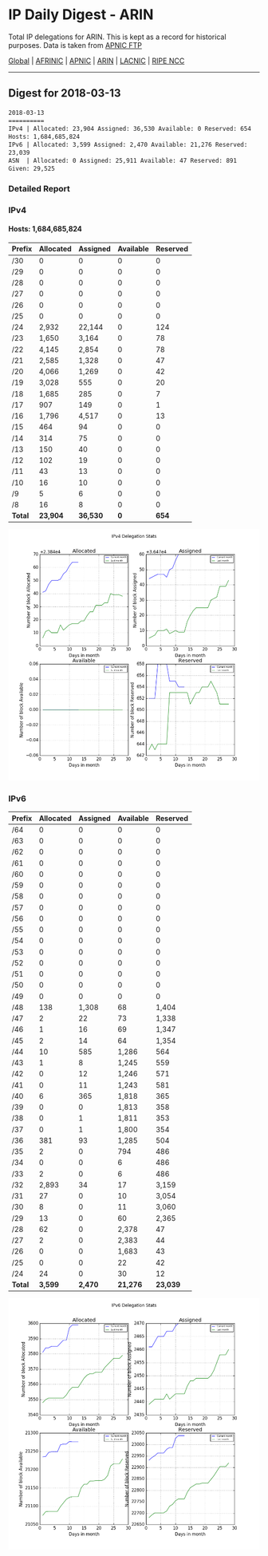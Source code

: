 # IP Daily Digest - ARIN 

Total IP delegations for ARIN. This is kept as a record for historical purposes. Data is taken from [APNIC FTP](https://ftp.apnic.net/)

[Global](https://github.com/csmets/IP-Daily-Digest) | [AFRINIC](https://github.com/csmets/IP-Daily-Digest/tree/master/archives/AFRINIC) | [APNIC](https://github.com/csmets/IP-Daily-Digest/tree/master/archives/APNIC) | [ARIN](https://github.com/csmets/IP-Daily-Digest/tree/master/archives/ARIN) | [LACNIC](https://github.com/csmets/IP-Daily-Digest/tree/master/archives/LACNIC) | [RIPE NCC](https://github.com/csmets/IP-Daily-Digest/tree/master/archives/RIPE_NCC)

---

## Digest for 2018-03-13
```
2018-03-13
==========
IPv4 | Allocated: 23,904 Assigned: 36,530 Available: 0 Reserved: 654 Hosts: 1,684,685,824
IPv6 | Allocated: 3,599 Assigned: 2,470 Available: 21,276 Reserved: 23,039
ASN  | Allocated: 0 Assigned: 25,911 Available: 47 Reserved: 891 Given: 29,525
```

### Detailed Report

### IPv4

#### Hosts: **1,684,685,824**

| Prefix | Allocated | Assigned | Available | Reserved |
| ----- | ----- | ----- | ----- | ----- |
| /30 | 0 | 0 | 0 | 0 |
| /29 | 0 | 0 | 0 | 0 |
| /28 | 0 | 0 | 0 | 0 |
| /27 | 0 | 0 | 0 | 0 |
| /26 | 0 | 0 | 0 | 0 |
| /25 | 0 | 0 | 0 | 0 |
| /24 | 2,932 | 22,144 | 0 | 124 |
| /23 | 1,650 | 3,164 | 0 | 78 |
| /22 | 4,145 | 2,854 | 0 | 78 |
| /21 | 2,585 | 1,328 | 0 | 47 |
| /20 | 4,066 | 1,269 | 0 | 42 |
| /19 | 3,028 | 555 | 0 | 20 |
| /18 | 1,685 | 285 | 0 | 7 |
| /17 | 907 | 149 | 0 | 1 |
| /16 | 1,796 | 4,517 | 0 | 13 |
| /15 | 464 | 94 | 0 | 0 |
| /14 | 314 | 75 | 0 | 0 |
| /13 | 150 | 40 | 0 | 0 |
| /12 | 102 | 19 | 0 | 0 |
| /11 | 43 | 13 | 0 | 0 |
| /10 | 16 | 10 | 0 | 0 |
| /9 | 5 | 6 | 0 | 0 |
| /8 | 16 | 8 | 0 | 0 |
| **Total** | **23,904** | **36,530** | **0** | **654** |

![ipv4-stats](ipv4-figure.png)

### IPv6

| Prefix | Allocated | Assigned | Available | Reserved |
| ----- | ----- | ----- | ----- | ----- |
| /64 | 0 | 0 | 0 | 0 |
| /63 | 0 | 0 | 0 | 0 |
| /62 | 0 | 0 | 0 | 0 |
| /61 | 0 | 0 | 0 | 0 |
| /60 | 0 | 0 | 0 | 0 |
| /59 | 0 | 0 | 0 | 0 |
| /58 | 0 | 0 | 0 | 0 |
| /57 | 0 | 0 | 0 | 0 |
| /56 | 0 | 0 | 0 | 0 |
| /55 | 0 | 0 | 0 | 0 |
| /54 | 0 | 0 | 0 | 0 |
| /53 | 0 | 0 | 0 | 0 |
| /52 | 0 | 0 | 0 | 0 |
| /51 | 0 | 0 | 0 | 0 |
| /50 | 0 | 0 | 0 | 0 |
| /49 | 0 | 0 | 0 | 0 |
| /48 | 138 | 1,308 | 68 | 1,404 |
| /47 | 2 | 22 | 73 | 1,338 |
| /46 | 1 | 16 | 69 | 1,347 |
| /45 | 2 | 14 | 64 | 1,354 |
| /44 | 10 | 585 | 1,286 | 564 |
| /43 | 1 | 8 | 1,245 | 559 |
| /42 | 0 | 12 | 1,246 | 571 |
| /41 | 0 | 11 | 1,243 | 581 |
| /40 | 6 | 365 | 1,818 | 365 |
| /39 | 0 | 0 | 1,813 | 358 |
| /38 | 0 | 1 | 1,811 | 353 |
| /37 | 0 | 1 | 1,800 | 354 |
| /36 | 381 | 93 | 1,285 | 504 |
| /35 | 2 | 0 | 794 | 486 |
| /34 | 0 | 0 | 6 | 486 |
| /33 | 2 | 0 | 6 | 486 |
| /32 | 2,893 | 34 | 17 | 3,159 |
| /31 | 27 | 0 | 10 | 3,054 |
| /30 | 8 | 0 | 11 | 3,060 |
| /29 | 13 | 0 | 60 | 2,365 |
| /28 | 62 | 0 | 2,378 | 47 |
| /27 | 2 | 0 | 2,383 | 44 |
| /26 | 0 | 0 | 1,683 | 43 |
| /25 | 0 | 0 | 22 | 42 |
| /24 | 24 | 0 | 30 | 12 |
| **Total** | **3,599** | **2,470** | **21,276** | **23,039** |

![ipv6-stats](ipv6-figure.png)